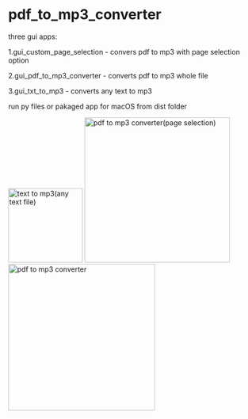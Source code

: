# pdf_to_mp3_converter
three gui apps:

1.gui_custom_page_selection - convers pdf to mp3 with page selection option

2.gui_pdf_to_mp3_converter - converts pdf to mp3 whole file

3.gui_txt_to_mp3 - converts any text to mp3

run py files or pakaged app for macOS from dist folder

<img width="150" alt="text to mp3(any text file)" src="https://github.com/ruvamd/pdf_to_mp3_converter/assets/57729180/6596427e-892a-4fee-a8a8-c63e521056f1">
<img width="293" alt="pdf to mp3 converter(page selection)" src="https://github.com/ruvamd/pdf_to_mp3_converter/assets/57729180/a931c59c-7048-46ed-8c24-e486dc52c781">
<img width="296" alt="pdf to mp3 converter" src="https://github.com/ruvamd/pdf_to_mp3_converter/assets/57729180/1bfdc44a-122f-42aa-aa41-52baa4e0a671">
